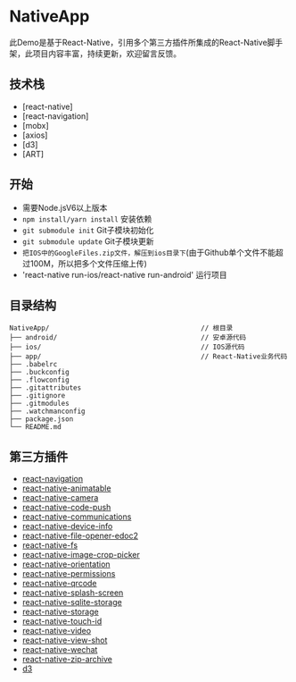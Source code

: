 # NativeApp

此Demo是基于React-Native，引用多个第三方插件所集成的React-Native脚手架，此项目内容丰富，持续更新，欢迎留言反馈。

## 技术栈

- [react-native]
- [react-navigation]
- [mobx]
- [axios]
- [d3]
- [ART]

## 开始

- 需要Node.jsV6以上版本
- `npm install/yarn install` 安装依赖
- `git submodule init` Git子模块初始化
- `git submodule update` Git子模块更新
- `把IOS中的GoogleFiles.zip文件，解压到ios目录下`(由于Github单个文件不能超过100M，所以把多个文件压缩上传)
- 'react-native run-ios/react-native run-android' 运行项目

## 目录结构

```
NativeApp/                                      // 根目录
├── android/                                    // 安卓源代码
├── ios/                                        // IOS源代码
├── app/                                        // React-Native业务代码
├── .babelrc
├── .buckconfig
├── .flowconfig
├── .gitattributes
├── .gitignore
├── .gitmodules
├── .watchmanconfig
├── package.json
└── README.md
```

## 第三方插件
- [react-navigation](https://reactnavigation.org/)
- [react-native-animatable](https://github.com/oblador/react-native-animatable)
- [react-native-camera](https://github.com/react-native-community/react-native-camera)
- [react-native-code-push](https://github.com/Microsoft/react-native-code-push)
- [react-native-communications](https://github.com/anarchicknight/react-native-communications)
- [react-native-device-info](https://github.com/rebeccahughes/react-native-device-info)
- [react-native-file-opener-edoc2](https://github.com/tanyo520/react-native-file-opener-edoc2)
- [react-native-fs](https://github.com/itinance/react-native-fs)
- [react-native-image-crop-picker](https://github.com/ivpusic/react-native-image-crop-picker)
- [react-native-orientation](https://github.com/yamill/react-native-orientation)
- [react-native-permissions](https://github.com/yonahforst/react-native-permissions)
- [react-native-qrcode](https://github.com/cssivision/react-native-qrcode)
- [react-native-splash-screen](https://github.com/crazycodeboy/react-native-splash-screen)
- [react-native-sqlite-storage](https://github.com/andpor/react-native-sqlite-storage)
- [react-native-storage](https://github.com/sunnylqm/react-native-storage)
- [react-native-touch-id](https://github.com/naoufal/react-native-touch-id)
- [react-native-video](https://github.com/react-native-community/react-native-video)
- [react-native-view-shot](https://github.com/gre/react-native-view-shot)
- [react-native-wechat](https://github.com/yorkie/react-native-wechat)
- [react-native-zip-archive](https://github.com/mockingbot/react-native-zip-archive)
- [d3](https://github.com/d3/d3)
